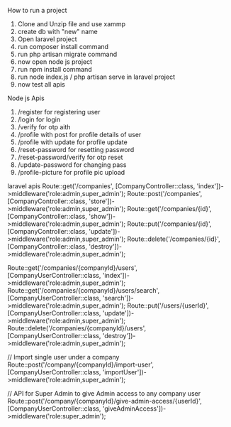 How to run a project
1. Clone and Unzip file and use xammp
2. create db with "new" name
3. Open laravel project
4. run composer install command
5. run php artisan migrate command
6. now open node js project
7. run npm install command
8. run node index.js / php artisan serve in laravel project
9. now test all apis


Node js Apis
1. /register for registering user
2. /login for login 
3. /verify for otp aith
4. /profile with post for profile details of user
5. /profile with update for profile update
6. /reset-password for resetting password
7. /reset-password/verify for otp reset
8. /update-password for changing pass
9. /profile-picture for profile pic upload

laravel apis
Route::get('/companies', [CompanyController::class, 'index'])->middleware('role:admin,super_admin');
Route::post('/companies', [CompanyController::class, 'store'])->middleware('role:admin,super_admin');
Route::get('/companies/{id}', [CompanyController::class, 'show'])->middleware('role:admin,super_admin');
Route::put('/companies/{id}', [CompanyController::class, 'update'])->middleware('role:admin,super_admin');
Route::delete('/companies/{id}', [CompanyController::class, 'destroy'])->middleware('role:admin,super_admin');

Route::get('/companies/{companyId}/users', [CompanyUserController::class, 'index'])->middleware('role:admin,super_admin');
Route::get('/companies/{companyId}/users/search', [CompanyUserController::class, 'search'])->middleware('role:admin,super_admin');
Route::put('/users/{userId}', [CompanyUserController::class, 'update'])->middleware('role:admin,super_admin');
Route::delete('/companies/{companyId}/users', [CompanyUserController::class, 'destroy'])->middleware('role:admin,super_admin');



// Import single user under a company
Route::post('/company/{companyId}/import-user', [CompanyUserController::class, 'importUser'])->middleware('role:admin,super_admin');

// API for Super Admin to give Admin access to any company user
Route::post('/company/{companyId}/give-admin-access/{userId}',  [CompanyUserController::class, 'giveAdminAccess'])->middleware('role:super_admin');
